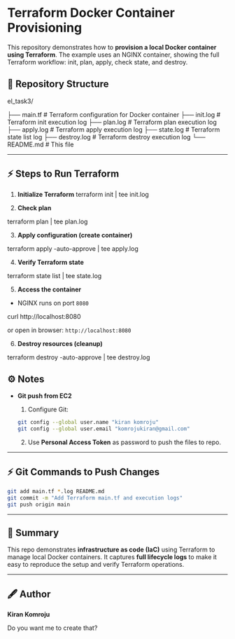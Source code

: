 # Terraform Docker Container Provisioning

This repository demonstrates how to **provision a local Docker container using Terraform**. The example uses an NGINX container, showing the full Terraform workflow: init, plan, apply, check state, and destroy.

## 📂 Repository Structure

el_task3/

├── main.tf          # Terraform configuration for Docker container
├── init.log         # Terraform init execution log
├── plan.log         # Terraform plan execution log
├── apply.log        # Terraform apply execution log
├── state.log        # Terraform state list log
├── destroy.log      # Terraform destroy execution log
└── README.md        # This file

---

## ⚡ Steps to Run Terraform

1. **Initialize Terraform**
terraform init | tee init.log

2. **Check plan**

terraform plan | tee plan.log

3. **Apply configuration (create container)**

terraform apply -auto-approve | tee apply.log

4. **Verify Terraform state**

terraform state list | tee state.log

5. **Access the container**

* NGINX runs on port `8080`

curl http://localhost:8080

or open in browser: `http://localhost:8080`

6. **Destroy resources (cleanup)**

terraform destroy -auto-approve | tee destroy.log

## ⚙️ Notes

* **Git push from EC2**

  1. Configure Git:

  ```bash
  git config --global user.name "kiran komroju"
  git config --global user.email "komrojukiran@gmail.com"
  ```

  2. Use **Personal Access Token** as password to push the files to repo.

---

## ⚡ Git Commands to Push Changes

```bash
git add main.tf *.log README.md
git commit -m "Add Terraform main.tf and execution logs"
git push origin main
```

---

## 🎯 Summary

This repo demonstrates **infrastructure as code (IaC)** using Terraform to manage local Docker containers. It captures **full lifecycle logs** to make it easy to reproduce the setup and verify Terraform operations.

---

## 🖋 Author

**Kiran Komroju**


Do you want me to create that?
```
